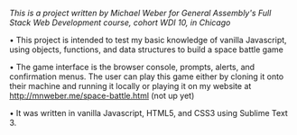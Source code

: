 *This is a project written by Michael Weber for General Assembly's Full Stack Web Development course, cohort WDI 10, in Chicago*

• This project is intended to test my basic knowledge of vanilla Javascript, using objects, functions, and data structures to build a space battle game

• The game interface is the browser console, prompts, alerts, and confirmation menus. The user can play this game either by cloning it onto their machine and running it locally or playing it on my website at http://mnweber.me/space-battle.html (not up yet)

• It was written in vanilla Javascript, HTML5, and CSS3 using Sublime Text 3.
